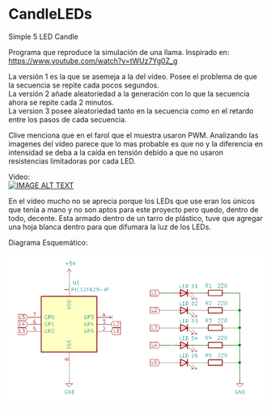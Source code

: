 # CandleLEDs
Simple 5 LED Candle

Programa que reproduce la simulación de una llama. 
Inspirado en: https://www.youtube.com/watch?v=tWUz7Yg0Z_g

La versión 1 es la que se asemeja a la del vídeo. Posee el problema de que la secuencia se repite cada pocos segundos.  
La versión 2 añade aleatoriedad a la generación con lo que la secuencia ahora se repite cada 2 minutos.  
La version 3 posee aleatoriedad tanto en la secuencia como en el retardo entre los pasos de cada secuencia.

Clive menciona que en el farol que el muestra usaron PWM. Analizando las imagenes del vídeo parece que lo mas probable es que no y la diferencia en intensidad se deba a la caída en tensión debido a que no usaron resistencias limitadoras por cada LED.

Video:  
[![IMAGE ALT TEXT](http://img.youtube.com/vi/uasz3oLZEpI/0.jpg)](https://www.youtube.com/watch?v=uasz3oLZEpI "Farol LED")

En el vídeo mucho no se aprecia porque los LEDs que use eran los únicos que tenía a mano y no son aptos para este proyecto pero quedo, dentro de todo, decente.
Esta armado dentro de un tarro de plástico, tuve que agregar una hoja blanca dentro para que difumara la luz de los LEDs.


Diagrama Esquemático:

<img src="./Schematic.png">
